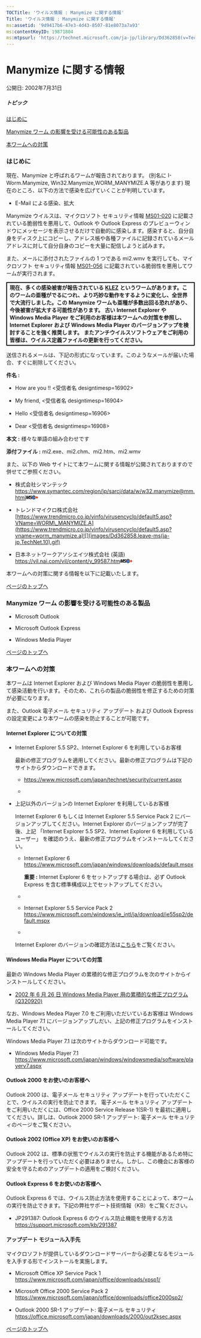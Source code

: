 ```yaml
---
TOCTitle: 'ウイルス情報 : Manymize に関する情報'
Title: 'ウイルス情報 : Manymize に関する情報'
ms:assetid: '9d9417b6-47e3-4d43-8507-81e8073a7a93'
ms:contentKeyID: 19871804
ms:mtpsurl: 'https://technet.microsoft.com/ja-jp/library/Dd362858(v=TechNet.10)'
---
```


Manymize に関する情報
=====================

公開日: 2002年7月31日

##### トピック

[](#ecaa)[はじめに](#ecaa)

[](#ebaa)[Manymize ワーム の影響を受ける可能性のある製品](#ebaa)

[](#eaaa)[本ワームへの対策](#eaaa)

### はじめに

現在、Manymize と呼ばれるワームが報告されております。 (別名に I-Worm.Manymize, Win32.Manymize,WORM\_MANYMIZE.A 等があります) 現在のところ、以下の方法で感染を広げていくことが判明しています。

-   E-Mail による感染、拡大



Manymize ウイルスは、マイクロソフト セキュリティ情報 [MS01-020](https://www.microsoft.com/japan/technet/security/bulletin/ms01-020.mspx) に記載されている脆弱性を悪用して、Outlook や Outlook Express のプレビューウィンドウにメッセージを表示させるだけで自動的に感染します。感染すると、自分自身をディスク上にコピーし、アドレス帳や各種ファイルに記録されているメールアドレスに対して自分自身のコピーを大量に配信しようと試みます。

また、メールに添付されたファイルの 1 つである mi2.wmv を実行しても、マイクロソフト セキュリティ情報 [MS01-056](https://www.microsoft.com/japan/technet/security/bulletin/ms01-056.mspx) に記載されている脆弱性を悪用してワームが実行されます。

 
<p> </p>
<table style="border:1px solid black;">
<colgroup>
<col width="100%" />
</colgroup>
<tbody>
<tr class="odd">
<td style="border:1px solid black;"><strong>現在、多くの感染被害が報告されている</strong> <a href="https://technet.microsoft.com/ja-jp/library/f887fc46-e5ce-4765-adb3-6bb76d906eff(v=TechNet.10)"><strong>KLEZ</strong></a> <strong>というワームがあります。このワームの亜種がでるにつれ、より巧妙な動作をするように変化し、全世界で大流行しました。この Manymize ワームも亜種が多数出回る恐れがあり、今後被害が拡大する可能性があります。</strong>
<strong>古い Internet Explorer や Windows Media Player をご利用のお客様は本ワームへの対策を参照し、Internet Explorer および Windows Media Player のバージョンアップを検討することを強く推奨します。</strong>
<strong>またアンチウイルスソフトウェアをご利用の皆様は、ウイルス定義ファイルの更新を行ってください。</strong></td>
</tr>
</tbody>
</table>
 

送信されるメールは、下記の形式になっています。このようなメールが届いた場合、すぐに削除してください。

**件名 :**

-   How are you !! &lt;受信者名 designtimesp=16902&gt;


-   My friend, &lt;受信者名 designtimesp=16904&gt;


-   Hello &lt;受信者名 designtimesp=16906&gt;


-   Dear &lt;受信者名 designtimesp=16908&gt;



**本文 :** 様々な単語の組み合わせです

**添付ファイル :** mi2.exe、mi2.chm、mi2.htm、mi2.wmv

また、以下の Web サイトにて本ワームに関する情報が公開されておりますので併せてご参照ください。

-   株式会社シマンテック
    <https://www.symantec.com/region/jp/sarcj/data/w/w32.manymize@mm.html>![](images/Dd362858.leave-ms(ja-jp,TechNet.10).gif)


-   トレンドマイクロ株式会社
    [https://www.trendmicro.co.jp/vinfo/virusencyclo/default5.asp?VName=WORM\_MANYMIZE.A](https://www.trendmicro.co.jp/vinfo/virusencyclo/default5.asp?vname=worm_manymize.a)![](images/Dd362858.leave-ms(ja-jp,TechNet.10).gif)


-   日本ネットワークアソシエイツ株式会社 (英語)
    <https://vil.nai.com/vil/content/v_99587.htm>![](images/Dd362858.leave-ms(ja-jp,TechNet.10).gif)



本ワームへの対策に関する情報を以下に記載いたします。

[](#mainsection)[ページのトップへ](#mainsection)

### Manymize ワーム の影響を受ける可能性のある製品

-   Microsoft Outlook


-   Microsoft Outlook Express


-   Windows Media Player

[](#mainsection)[ページのトップへ](#mainsection)

### 本ワームへの対策

本ワームは Internet Explorer および Windows Media Player の脆弱性を悪用して感染活動を行います。そのため、これらの製品の脆弱性を修正するための対策が必要になります。

また、Outlook 電子メール セキュリティ アップデート および Outlook Express の設定変更により本ワームの感染を防止することが可能です。

#### Internet Explorer についての対策

-   Internet Explorer 5.5 SP2、Internet Explorer 6 を利用しているお客様

    最新の修正プログラムを適用してください。最新の修正プログラムは下記のサイトからダウンロードできます。

    -   <https://www.microsoft.com/japan/technet/security/current.aspx>

    -   


-   上記以外のバージョンの Internet Explorer を利用しているお客様

    Internet Explorer 6 もしくは Internet Explorer 5.5 Service Pack 2 にバージョンアップしてください。Internet Explorer のバージョンアップが完了後、上記 「Internet Explorer 5.5 SP2、Internet Explorer 6 を利用しているユーザー」 を確認のうえ、最新の修正プログラムをインストールしてください。

    -   Internet Explorer 6
        <https://www.microsoft.com/japan/windows/downloads/default.mspx>

        **重要 :** Internet Explorer 6 をセットアップする場合は、必ず Outlook Express を含む標準構成以上でセットアップしてください。

    -   
    -   Internet Explorer 5.5 Service Pack 2
        <https://www.microsoft.com/windows/ie_intl/ja/download/ie55sp2/default.mspx>

    -   

    Internet Explorer のバージョンの確認方法は[こちら](https://www.microsoft.com/japan/security/bulletins/ver_ie.mspx)をご覧ください。



#### Windows Media Player についての対策

最新の Windows Media Player の累積的な修正プログラムを次のサイトからインストールしてください。

-   [2002 年 6 月 26 日 Windows Media Player 用の累積的な修正プログラム (Q320920)](https://www.microsoft.com/japan/technet/security/bulletin/ms02-032.mspx)



なお、Windows Medea Player 7.0 をご利用いただいているお客様は Windows Media Player 7.1 にバージョンアップしだい、上記の修正プログラムをインストールしてください。

Windows Media Player 7.1 は次のサイトからダウンロード可能です。

-   Windows Media Player 7.1
    <https://www.microsoft.com/japan/windows/windowsmedia/software/playerv7.aspx>



#### Outlook 2000 をお使いのお客様へ

Outlook 2000 は、電子メール セキュリティ アップデートを行っていただくことで、ウイルスの実行を防止できます。 電子メール セキュリティ アップデートをご利用いただくには、Office 2000 Service Release 1(SR-1) を最初に適用してください。詳しは、Outlook 2000 SR-1 アップデート: 電子メール セキュリティのページをご覧ください。

#### Outlook 2002 (Office XP) をお使いのお客様へ

Outlook 2002 は、標準の状態でウイルスの実行を防止する機能があるため特にアップデートを行っていただく必要はありません。しかし、この機会にお客様の安全を守るためのアップデートの適用をご検討ください。

#### Outlook Express 6 をお使いのお客様へ

Outlook Express 6 では、ウイルス防止方法を使用することによって、本ワームの実行を防止できます。下記の弊社サポート技術情報（KB）をご覧ください。

-   JP291387: Outlook Express 6 のウイルス防止機能を使用する方法
    <https://support.microsoft.com/kb/291387>



#### アップデート モジュール入手先

マイクロソフトが提供しているダウンロードサーバーから必要となるモジュールを入手する形でインストールを実施します。

-   Microsoft Office XP Service Pack 1
    <https://www.microsoft.com/japan/office/downloads/xpsp1/>


-   Microsoft Office 2000 Service Pack 2
    <https://www.microsoft.com/japan/office/downloads/office2000sp2/>


-   Outlook 2000 SR-1 アップデート: 電子メール セキュリティ
    <https://office.microsoft.com/japan/downloads/2000/out2ksec.aspx>

[](#mainsection)[ページのトップへ](#mainsection)

